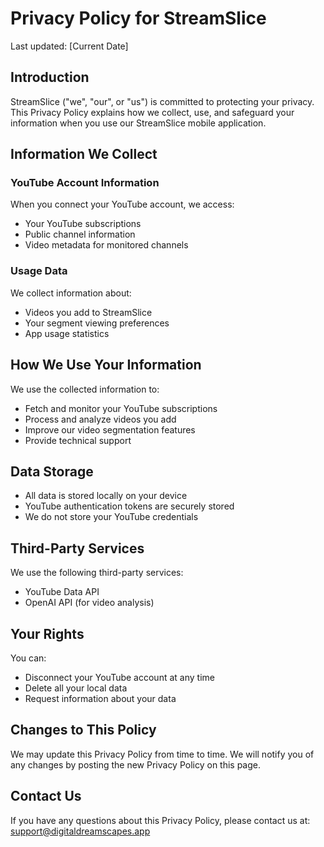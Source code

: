 # Privacy Policy for StreamSlice

Last updated: [Current Date]

## Introduction
StreamSlice ("we", "our", or "us") is committed to protecting your privacy. This Privacy Policy explains how we collect, use, and safeguard your information when you use our StreamSlice mobile application.

## Information We Collect
### YouTube Account Information
When you connect your YouTube account, we access:
- Your YouTube subscriptions
- Public channel information
- Video metadata for monitored channels

### Usage Data
We collect information about:
- Videos you add to StreamSlice
- Your segment viewing preferences
- App usage statistics

## How We Use Your Information
We use the collected information to:
- Fetch and monitor your YouTube subscriptions
- Process and analyze videos you add
- Improve our video segmentation features
- Provide technical support

## Data Storage
- All data is stored locally on your device
- YouTube authentication tokens are securely stored
- We do not store your YouTube credentials

## Third-Party Services
We use the following third-party services:
- YouTube Data API
- OpenAI API (for video analysis)

## Your Rights
You can:
- Disconnect your YouTube account at any time
- Delete all your local data
- Request information about your data

## Changes to This Policy
We may update this Privacy Policy from time to time. We will notify you of any changes by posting the new Privacy Policy on this page.

## Contact Us
If you have any questions about this Privacy Policy, please contact us at:
support@digitaldreamscapes.app 